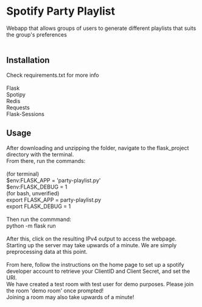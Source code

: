 # Spotify Party Playlist
Webapp that allows groups of users to generate different playlists that suits the group's preferences <br /> 
<br /> 
## Installation <br /> 
Check requirements.txt for more info <br /> 
 <br /> 
Flask <br /> 
Spotipy <br /> 
Redis <br /> 
Requests <br /> 
Flask-Sessions <br /> 

## Usage

After downloading and unzipping the folder, navigate to the flask_project directory with the terminal.  <br /> 
From there, run the commands: <br /> 
 <br /> 
(for terminal) <br /> 
      $env:FLASK_APP = 'party-playlist.py' <br /> 
      $env:FLASK_DEBUG = 1 <br /> 
(for bash, unverified) <br /> 
      export FLASK_APP = party-playlist.py <br /> 
      export FLASK_DEBUG = 1 <br /> 
 <br /> 
Then run the commmand: <br /> 
      python -m flask run <br /> 
       <br /> 
After this, click on the resulting IPv4 output to access the webpage. <br /> 
Starting up the server may take upwards of a minute. We are simply preprocessing data at this point. <br /> 
<br /> 
From here, follow the instructions on the home page to set up a spotify developer account to retrieve your ClientID and Client Secret, and set the URI. <br /> 
We have created a test room with test user for demo purposes. Please join the room 'demo room' once prompted! <br /> 
Joining a room may also take upwards of a minute! <br /> 
